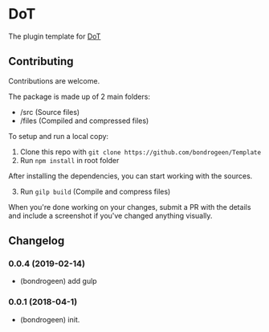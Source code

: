 # DoT
 
The plugin template for [DoT](https://github.com/bondrogeen/DoT)



## Contributing
Contributions are welcome.

The package is made up of 2 main folders:

- /src (Source files)
- /files (Compiled and compressed files)

To setup and run a local copy:
1. Clone this repo with `git clone https://github.com/bondrogeen/Template`
2. Run `npm install` in root folder

After installing the dependencies, you can start working with the sources.

3. Run `gilp build` (Compile and compress files)

When you're done working on your changes, submit a PR with the details and include a 
screenshot if you've changed anything visually.



## Changelog

### 0.0.4 (2019-02-14)
* (bondrogeen) add gulp
### 0.0.1 (2018-04-1)
* (bondrogeen) init.



